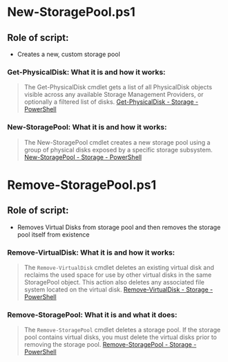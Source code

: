 # New-StoragePool.ps1
## Role of script:
- Creates a new, custom storage pool

### Get-PhysicalDisk: What it is and how it works:
> The Get-PhysicalDisk cmdlet gets a list of all PhysicalDisk objects visible across any available Storage Management Providers, or optionally a filtered list of disks. [Get-PhysicalDisk - Storage - PowerShell](https://docs.microsoft.com/en-us/powershell/module/storage/Get-PhysicalDisk?view=win10-ps)

### New-StoragePool: What it is and how it works:
> The New-StoragePool cmdlet creates a new storage pool using a group of physical disks exposed by a specific storage subsystem. [New-StoragePool - Storage - PowerShell](https://docs.microsoft.com/en-us/powershell/module/storage/New-StoragePool?view=win10-ps)

# Remove-StoragePool.ps1
## Role of script:
- Removes Virtual Disks from storage pool and then removes the storage pool itself from existence

### Remove-VirtualDisk: What it is and how it works:
> The `Remove-VirtualDisk` cmdlet deletes an existing virtual disk and reclaims the used space for use by other virtual disks in the same StoragePool object. This action also deletes any associated file system located on the virtual disk. [Remove-VirtualDisk - Storage - PowerShell](https://docs.microsoft.com/en-us/powershell/module/storage/Remove-VirtualDisk?view=win10-ps)

### Remove-StoragePool: What it is and what it does:
> The `Remove-StoragePool` cmdlet deletes a storage pool. If the storage pool contains virtual disks, you must delete the virtual disks prior to removing the storage pool. [Remove-StoragePool - Storage - PowerShell](https://docs.microsoft.com/en-us/powershell/module/storage/Remove-StoragePool?view=win10-ps)